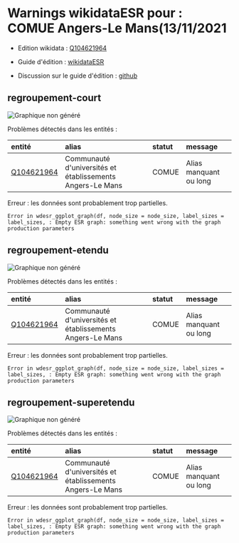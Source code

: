 Warnings wikidataESR pour : COMUE Angers-Le Mans(13/11/2021
================

- Edition wikidata : [Q104621964](https://www.wikidata.org/wiki/Q104621964)
- Guide d'édition : [wikidataESR](https://github.com/cpesr/wikidataESR/)

- Discussion sur le guide d'édition : [github](https://github.com/cpesr/wikidataESR/issues)



## regroupement-court 

![Graphique non généré](Q104621964-regroupement-court.png) 

Problèmes détectés dans les entités :

|entité                                                 |alias                                                     |statut |message                |
|:------------------------------------------------------|:---------------------------------------------------------|:------|:----------------------|
|[Q104621964](https://www.wikidata.org/wiki/Q104621964) |Communauté d'universités et établissements Angers-Le Mans |COMUE  |Alias manquant ou long |

 


Erreur : les données sont probablement trop partielles.
```
Error in wdesr_ggplot_graph(df, node_size = node_size, label_sizes = label_sizes, : Empty ESR graph: something went wrong with the graph production parameters

``` 



## regroupement-etendu 

![Graphique non généré](Q104621964-regroupement-etendu.png) 

Problèmes détectés dans les entités :

|entité                                                 |alias                                                     |statut |message                |
|:------------------------------------------------------|:---------------------------------------------------------|:------|:----------------------|
|[Q104621964](https://www.wikidata.org/wiki/Q104621964) |Communauté d'universités et établissements Angers-Le Mans |COMUE  |Alias manquant ou long |

 


Erreur : les données sont probablement trop partielles.
```
Error in wdesr_ggplot_graph(df, node_size = node_size, label_sizes = label_sizes, : Empty ESR graph: something went wrong with the graph production parameters

``` 



## regroupement-superetendu 

![Graphique non généré](Q104621964-regroupement-superetendu.png) 

Problèmes détectés dans les entités :

|entité                                                 |alias                                                     |statut |message                |
|:------------------------------------------------------|:---------------------------------------------------------|:------|:----------------------|
|[Q104621964](https://www.wikidata.org/wiki/Q104621964) |Communauté d'universités et établissements Angers-Le Mans |COMUE  |Alias manquant ou long |

 


Erreur : les données sont probablement trop partielles.
```
Error in wdesr_ggplot_graph(df, node_size = node_size, label_sizes = label_sizes, : Empty ESR graph: something went wrong with the graph production parameters

``` 

